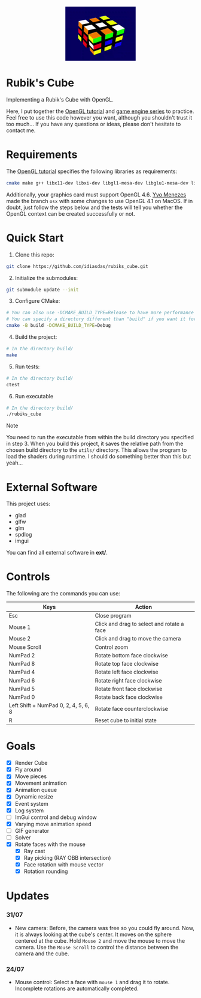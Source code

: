 <p align="center">
<a href="url"><img src="utils/doc/cube.gif" height="144" width="188" ></a>
</p>

# Rubik's Cube

Implementing a Rubik's Cube with OpenGL.

Here, I put together the [OpenGL tutorial](http://www.opengl-tutorial.org/) and [game engine series](https://www.youtube.com/playlist?list=PLlrATfBNZ98dC-V-N3m0Go4deliWHPFwT) to practice. Feel free to use this code however you want, although you shouldn't trust it too much... If you have any questions or ideas, please don't hesitate to contact me.

# Requirements

The [OpenGL tutorial](http://www.opengl-tutorial.org/beginners-tutorials/tutorial-1-opening-a-window/) specifies the following libraries as requirements:

``` bash
cmake make g++ libx11-dev libxi-dev libgl1-mesa-dev libglu1-mesa-dev libxrandr-dev libxext-dev libxcursor-dev libxinerama-dev libxi-dev
```

Additionally, your graphics card must support OpenGL 4.6. [Yvo Menezes](https://github.com/yvomenezes) made the branch `osx` with some changes to use OpenGL 4.1 on MacOS. If in doubt, just follow the steps below and the tests will tell you whether the OpenGL context can be created successfully or not.

# Quick Start

1. Clone this repo:

```bash
git clone https://github.com/idiasdas/rubiks_cube.git
```

2. Initialize the submodules:

```bash
git submodule update --init
```

3. Configure CMake:

```bash
# You can also use -DCMAKE_BUILD_TYPE=Release to have more performance
# You can specify a directory different than "build" if you want it for some reason
cmake -B build -DCMAKE_BUILD_TYPE=Debug
```

4. Build the project:

```bash
# In the directory build/
make
```

5. Run tests:

```bash
# In the directory build/
ctest
```

6. Run executable

```bash
# In the directory build/
./rubiks_cube
```

> [!NOTE]
> You need to run the executable from within the build directory you specified in step 3. When you build this project, it saves the relative path from the chosen build directory to the `utils/` directory. This allows the program to load the shaders during runtime. I should do something better than this but yeah...

# External Software

This project uses:

- glad
- glfw
- glm
- spdlog
- imgui

You can find all external software in **ext/**.

# Controls

The following are the commands you can use:

|Keys|Action|
|-|-|
|Esc| Close program|
|Mouse 1| Click and drag to select and rotate a face|
|Mouse 2| Click and drag to move the camera|
|Mouse Scroll| Control zoom|
|NumPad 2| Rotate bottom face clockwise|
|NumPad 8| Rotate top face clockwise|
|NumPad 4| Rotate left face clockwise|
|NumPad 6| Rotate right face clockwise|
|NumPad 5| Rotate front face clockwise|
|NumPad 0| Rotate back face clockwise|
|Left Shift + NumPad 0, 2, 4, 5, 6, 8 | Rotate face counterclockwise|
|R| Reset cube to initial state|

# Goals

- [x] Render Cube
- [x] Fly around
- [x] Move pieces
- [x] Movement animation
- [x] Animation queue
- [x] Dynamic resize
- [x] Event system
- [x] Log system
- [ ] ImGui control and debug window
- [x] Varying move animation speed
- [ ] GIF generator
- [ ] Solver
- [x] Rotate faces with the mouse
    - [x] Ray cast
    - [x] Ray picking (RAY OBB intersection)
    - [x] Face rotation with mouse vector
    - [x] Rotation rounding

# Updates

### 31/07

- New camera: Before, the camera was free so you could fly around. Now, it is always looking at the cube's center. It moves on the sphere centered at the cube. Hold `Mouse 2` and move the mouse to move the camera. Use the `Mouse Scroll` to control the distance between the camera and the cube.

### 24/07

- Mouse control: Select a face with `mouse 1` and drag it to rotate. Incomplete rotations are automatically completed.
